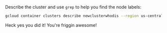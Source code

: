 Describe the cluster and use `grep` to help you find the node labels:

```bash
gcloud container clusters describe newclusterwhodis --region us-central1-b | grep labels -i -A1 -B5
```

Heck yes you did it! You're friggin awesome!